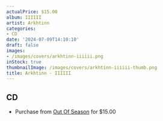 ```yaml
---
actualPrice: $15.00
album: IIIIII
artist: Arkhtinn
categories:
- CD
date: '2024-07-09T14:10:10'
draft: false
images:
- /images/covers/arkhtinn-iiiiii.png
inStock: true
thumbnailImage: /images/covers/arkhtinn-iiiiii-thumb.png
title: Arkhtinn - IIIIII
---
```


## CD
* Purchase from [Out Of Season](https://www.outofseasonlabel.com/products/arkhtinn-iiiiii-2xcd) for $15.00
